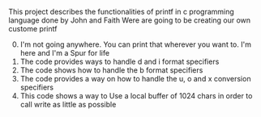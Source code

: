This project describes the functionalities of printf in c programming language done by John and Faith
Were are going to be creating our own custome printf

0. I'm not going anywhere. You can print that wherever you want to. I'm here and I'm a Spur for life
1. The code provides ways to handle d and i format specifiers
2. The code shows how to handle the b format specifiers
3. The code provides a way on how to handle the u, o and x conversion specifiers 
4. This code shows a way to Use a local buffer of 1024 chars in order to call write as little as possible
